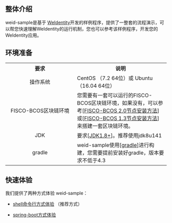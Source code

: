 ## 整体介绍

weid-sample是基于 [WeIdentity](https://weidentity.readthedocs.io/zh_CN/latest/README.html)开发的样例程序，提供了一整套的流程演示，可以帮您快速理解WeIdentity的运行机制，您也可以参考该样例程序，开发您的WeIdentity应用。

## 环境准备

<table style="width:100%;border-collapse:collapse">
 <tr>
  <th width="200">要求</th>
  <th>说明</th>
 </tr>
 <tr>
  <td  align="center">操作系统 </td>
  <td>CentOS （7.2 64位）或 Ubuntu（16.04 64位） </td>
 </tr>
 <tr>
  <td  align="center">FISCO-BCOS区块链环境 </td>
  <td>您需要有一套可以运行的FISCO-BCOS区块链环境，如果没有，可以参考[<a href='https://fisco-bcos-documentation.readthedocs.io/zh_CN/latest/docs/installation.html'>FISCO-BCOS 2.0节点安装方法</a>]或[<a href='https://fisco-bcos-documentation.readthedocs.io/zh_CN/release-1.3/docs/tools/index.html'>FISCO-BCOS 1.3节点安装方法</a>]来搭建一套区块链环境。 </td>
 </tr>
 <tr>
  <td  align="center">JDK</td>
  <td>要求[<a href='https://www.oracle.com/technetwork/java/javase/downloads/jdk8-downloads-2133151.html'>JDK1.8+</a>]。推荐使用jdk8u141</td>
 </tr>
 <tr>
  <td  align="center">gradle</td>
  <td>weid-sample使用[<a href='https://gradle.org/'>gradle</a>]进行构建，您需要提前安装好gradle，版本要求不低于4.3 </td>
 </tr>
</table>


## 快速体验

我们提供了两种方式体验 weid-sample：

* [shell命令行方式体验](./docs/zh_CN/docs/experience-by-command.md) （推荐方式）

* [spring-boot方式体验](./docs/zh_CN/docs/experience-by-springboot.md)

